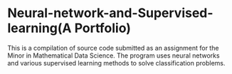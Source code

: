 # Neural-network-and-Supervised-learning(A Portfolio)
This is a compilation of source code submitted as an assignment for the Minor in Mathematical Data Science.
The program uses neural networks and various supervised learning methods to solve classification problems.
